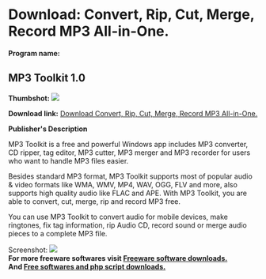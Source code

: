 # Download: Convert, Rip, Cut, Merge, Record MP3 All-in-One.

**Program name:**

## MP3 Toolkit 1.0

  
**Thumbshot:** ![](http://www.freewarefiles.com/screenshot/mp3toolkit_md.jpg)   
  
**Download link:** [Download Convert, Rip, Cut, Merge, Record MP3 All-in-One.](http://freesoftwares.boysofts.com/MP3-Toolkit_program_76340.html)  
  


**Publisher's Description**  
  


MP3 Toolkit is a free and powerful Windows app includes MP3 converter, CD ripper, tag editor, MP3 cutter, MP3 merger and MP3 recorder for users who want to handle MP3 files easier. 

Besides standard MP3 format, MP3 Toolkit supports most of popular audio & video formats like WMA, WMV, MP4, WAV, OGG, FLV and more, also supports high quality audio like FLAC and APE. With MP3 Toolkit, you are able to convert, cut, merge, rip and record MP3 free.

You can use MP3 Toolkit to convert audio for mobile devices, make ringtones, fix tag information, rip Audio CD, record sound or merge audio pieces to a complete MP3 file. 

  
  
Screenshot: ![](http://www.freewarefiles.com/screenshot/mp3toolkit.jpg)   
**For more freeware softwares visit [Freeware software downloads.](http://freesoftwares.boysofts.com/)**   
**And [Free softwares and php script downloads.](http://www.boysofts.com/)**
